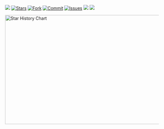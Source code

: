 ![](https://visitor-badge.glitch.me/badge?page_id=snmlm.snmlm.github.io) 
[![Stars](https://img.shields.io/github/stars/snmlm/snmlm.github.io)](https://github.com/snmlm/snmlm.github.io/stargazers)
[![Fork](https://img.shields.io/github/forks/snmlm/snmlm.github.io)](https://github.com/snmlm/snmlm.github.io/network/members)
[![Commit](https://img.shields.io/github/commit-activity/m/snmlm/snmlm.github.io?label=Commits)](https://github.com/snmlm/snmlm.github.io/commits/master)
[![Issues](https://img.shields.io/github/issues/snmlm/snmlm.github.io)](https://github.com/snmlm/snmlm.github.io/issues)
[![](https://img.shields.io/github/last-commit/snmlm/snmlm.github.io)](https://github.com/snmlm)
[![](https://img.shields.io/github/followers/snmlm?label=follow&style=social)](https://github.com/snmlm.github.io)

<img src="https://api.star-history.com/svg?repos=snmlm/snmlm.github.io&type=Date" alt="Star History Chart" width="600" height="356" align="center">

